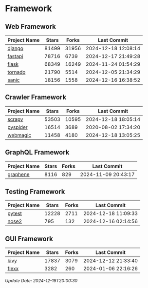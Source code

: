 # Framework

## Web Framework
| Project Name | Stars | Forks | Last Commit |
| ------------ | ----- | ----- | ----------- |
| [django](https://github.com/django/django) | 81499 | 31956 | 2024-12-18 12:08:14 |
| [fastapi](https://github.com/fastapi/fastapi) | 78716 | 6739 | 2024-12-17 21:49:28 |
| [flask](https://github.com/pallets/flask) | 68349 | 16249 | 2024-11-24 01:54:29 |
| [tornado](https://github.com/tornadoweb/tornado) | 21790 | 5514 | 2024-12-05 21:34:29 |
| [sanic](https://github.com/sanic-org/sanic) | 18156 | 1558 | 2024-12-16 16:38:52 |

## Crawler Framework
| Project Name | Stars | Forks | Last Commit |
| ------------ | ----- | ----- | ----------- |
| [scrapy](https://github.com/scrapy/scrapy) | 53503 | 10595 | 2024-12-18 18:05:14 |
| [pyspider](https://github.com/binux/pyspider) | 16514 | 3689 | 2020-08-02 17:34:20 |
| [webmagic](https://github.com/code4craft/webmagic) | 11458 | 4180 | 2024-12-18 13:05:25 |

## GraphQL Framework
| Project Name | Stars | Forks | Last Commit |
| ------------ | ----- | ----- | ----------- |
| [graphene](https://github.com/graphql-python/graphene) | 8116 | 829 | 2024-11-09 20:43:17 |

## Testing Framework
| Project Name | Stars | Forks | Last Commit |
| ------------ | ----- | ----- | ----------- |
| [pytest](https://github.com/pytest-dev/pytest) | 12228 | 2711 | 2024-12-18 11:09:33 |
| [nose2](https://github.com/nose-devs/nose2) | 795 | 132 | 2024-12-16 02:14:56 |

## GUI Framework
| Project Name | Stars | Forks | Last Commit |
| ------------ | ----- | ----- | ----------- |
| [kivy](https://github.com/kivy/kivy) | 17837 | 3079 | 2024-12-12 21:33:40 |
| [flexx](https://github.com/flexxui/flexx) | 3282 | 260 | 2024-01-06 22:16:26 |

*Update Date: 2024-12-18T20:00:30*